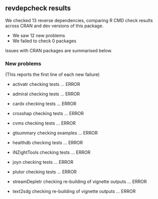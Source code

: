 ## revdepcheck results

We checked 13 reverse dependencies, comparing R CMD check results across CRAN and dev versions of this package.

 * We saw 12 new problems
 * We failed to check 0 packages

Issues with CRAN packages are summarised below.

### New problems
(This reports the first line of each new failure)

* activatr
  checking tests ... ERROR

* admiral
  checking tests ... ERROR

* cardx
  checking tests ... ERROR

* crosshap
  checking tests ... ERROR

* cvms
  checking tests ... ERROR

* gtsummary
  checking examples ... ERROR

* healthdb
  checking tests ... ERROR

* iNZightTools
  checking tests ... ERROR

* joyn
  checking tests ... ERROR

* plutor
  checking tests ... ERROR

* streamDepletr
  checking re-building of vignette outputs ... ERROR

* text2sdg
  checking re-building of vignette outputs ... ERROR

